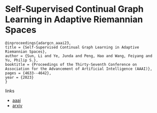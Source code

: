 # Self-Supervised Continual Graph Learning in Adaptive Riemannian Spaces

```
@inproceedings{adargcn_aaai23,
title = {Self-Supervised Continual Graph Learning in Adaptive Riemannian Spaces},
author = {Sun, Li and Ye, Junda and Peng, Hao and Wang, Feiyang and Yu, Philip S.},
booktitle = {Proceedings of the Thirty-Seventh Conference on Association for the Advancement of Artificial Intelligence (AAAI)},
pages = {4633--4642},
year = {2023}
}
```

links
- [aaai](https://ojs.aaai.org/index.php/AAAI/article/view/25586)
- [arxiv](https://arxiv.org/abs/2211.17068)
